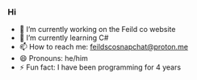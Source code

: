 ### Hi 

- 🔭 I’m currently working on the Feild co website
- 🌱 I’m currently learning C#
- 📫 How to reach me: feildscosnapchat@proton.me
- 😄 Pronouns: he/him
- ⚡ Fun fact: I have been programming for 4 years

